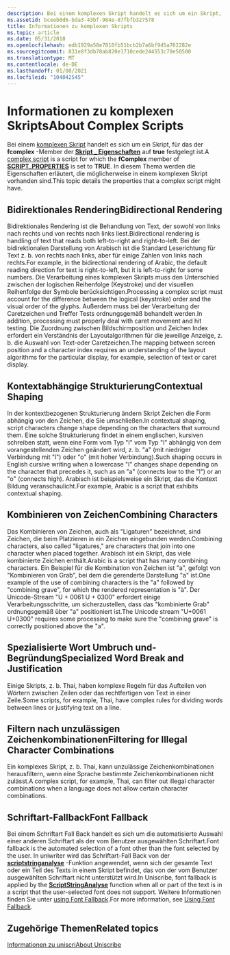 ```yaml
---
description: Bei einem komplexen Skript handelt es sich um ein Skript, für das der fcomplex-Member der Skript \_ Eigenschaften auf true festgelegt ist. In diesem Thema werden die Eigenschaften erläutert, die möglicherweise in einem komplexen Skript vorhanden sind.
ms.assetid: bceeb0d6-bda3-43bf-984e-87fbfb327578
title: Informationen zu komplexen Skripts
ms.topic: article
ms.date: 05/31/2018
ms.openlocfilehash: edb1929a58e7810fb51bcb2b7a6bf9d5a762282e
ms.sourcegitcommit: 831e8f3db78ab820e1710cede244553c70e50500
ms.translationtype: MT
ms.contentlocale: de-DE
ms.lasthandoff: 01/08/2021
ms.locfileid: "104042545"
---
```

# <a name="about-complex-scripts"></a><span data-ttu-id="c31d3-104">Informationen zu komplexen Skripts</span><span class="sxs-lookup"><span data-stu-id="c31d3-104">About Complex Scripts</span></span>

<span data-ttu-id="c31d3-105">Bei einem [komplexen Skript](uniscribe-glossary.md) handelt es sich um ein Skript, für das der **fcomplex** -Member der [**Skript \_ Eigenschaften**](/windows/desktop/api/Usp10/ns-usp10-script_properties) auf **true** festgelegt ist.</span><span class="sxs-lookup"><span data-stu-id="c31d3-105">A [complex script](uniscribe-glossary.md) is a script for which the **fComplex** member of [**SCRIPT\_PROPERTIES**](/windows/desktop/api/Usp10/ns-usp10-script_properties) is set to **TRUE**.</span></span> <span data-ttu-id="c31d3-106">In diesem Thema werden die Eigenschaften erläutert, die möglicherweise in einem komplexen Skript vorhanden sind.</span><span class="sxs-lookup"><span data-stu-id="c31d3-106">This topic details the properties that a complex script might have.</span></span>

## <a name="bidirectional-rendering"></a><span data-ttu-id="c31d3-107">Bidirektionales Rendering</span><span class="sxs-lookup"><span data-stu-id="c31d3-107">Bidirectional Rendering</span></span>

<span data-ttu-id="c31d3-108">Bidirektionales Rendering ist die Behandlung von Text, der sowohl von links nach rechts und von rechts nach links liest.</span><span class="sxs-lookup"><span data-stu-id="c31d3-108">Bidirectional rendering is handling of text that reads both left-to-right and right-to-left.</span></span> <span data-ttu-id="c31d3-109">Bei der bidirektionalen Darstellung von Arabisch ist die Standard Leserichtung für Text z. b. von rechts nach links, aber für einige Zahlen von links nach rechts.</span><span class="sxs-lookup"><span data-stu-id="c31d3-109">For example, in the bidirectional rendering of Arabic, the default reading direction for text is right-to-left, but it is left-to-right for some numbers.</span></span> <span data-ttu-id="c31d3-110">Die Verarbeitung eines komplexen Skripts muss den Unterschied zwischen der logischen Reihenfolge (Keystroke) und der visuellen Reihenfolge der Symbole berücksichtigen.</span><span class="sxs-lookup"><span data-stu-id="c31d3-110">Processing a complex script must account for the difference between the logical (keystroke) order and the visual order of the glyphs.</span></span> <span data-ttu-id="c31d3-111">Außerdem muss bei der Verarbeitung der Caretzeichen und Treffer Tests ordnungsgemäß behandelt werden.</span><span class="sxs-lookup"><span data-stu-id="c31d3-111">In addition, processing must properly deal with caret movement and hit testing.</span></span> <span data-ttu-id="c31d3-112">Die Zuordnung zwischen Bildschirmposition und Zeichen Index erfordert ein Verständnis der Layoutalgorithmen für die jeweilige Anzeige, z. b. die Auswahl von Text-oder Caretzeichen.</span><span class="sxs-lookup"><span data-stu-id="c31d3-112">The mapping between screen position and a character index requires an understanding of the layout algorithms for the particular display, for example, selection of text or caret display.</span></span>

## <a name="contextual-shaping"></a><span data-ttu-id="c31d3-113">Kontextabhängige Strukturierung</span><span class="sxs-lookup"><span data-stu-id="c31d3-113">Contextual Shaping</span></span>

<span data-ttu-id="c31d3-114">In der kontextbezogenen Strukturierung ändern Skript Zeichen die Form abhängig von den Zeichen, die Sie umschließen.</span><span class="sxs-lookup"><span data-stu-id="c31d3-114">In contextual shaping, script characters change shape depending on the characters that surround them.</span></span> <span data-ttu-id="c31d3-115">Eine solche Strukturierung findet in einem englischen, kursiven schreiben statt, wenn eine Form vom Typ "l" vom Typ "l" abhängig von dem vorangestellenden Zeichen geändert wird, z. b. "a" (mit niedriger Verbindung mit "l") oder "o" (mit hoher Verbindung).</span><span class="sxs-lookup"><span data-stu-id="c31d3-115">Such shaping occurs in English cursive writing when a lowercase "l" changes shape depending on the character that precedes it, such as an "a" (connects low to the "l") or an "o" (connects high).</span></span> <span data-ttu-id="c31d3-116">Arabisch ist beispielsweise ein Skript, das die Kontext Bildung veranschaulicht.</span><span class="sxs-lookup"><span data-stu-id="c31d3-116">For example, Arabic is a script that exhibits contextual shaping.</span></span>

## <a name="combining-characters"></a><span data-ttu-id="c31d3-117">Kombinieren von Zeichen</span><span class="sxs-lookup"><span data-stu-id="c31d3-117">Combining Characters</span></span>

<span data-ttu-id="c31d3-118">Das Kombinieren von Zeichen, auch als "Ligaturen" bezeichnet, sind Zeichen, die beim Platzieren in ein Zeichen eingebunden werden.</span><span class="sxs-lookup"><span data-stu-id="c31d3-118">Combining characters, also called "ligatures," are characters that join into one character when placed together.</span></span> <span data-ttu-id="c31d3-119">Arabisch ist ein Skript, das viele kombinierte Zeichen enthält.</span><span class="sxs-lookup"><span data-stu-id="c31d3-119">Arabic is a script that has many combining characters.</span></span> <span data-ttu-id="c31d3-120">Ein Beispiel für die Kombination von Zeichen ist "a", gefolgt von "Kombinieren von Grab", bei dem die gerenderte Darstellung "a" ist.</span><span class="sxs-lookup"><span data-stu-id="c31d3-120">One example of the use of combining characters is the "a" followed by "combining grave", for which the rendered representation is "à".</span></span> <span data-ttu-id="c31d3-121">Der Unicode-Stream "U + 0061 U + 0300" erfordert einige Verarbeitungsschritte, um sicherzustellen, dass das "kombinierte Grab" ordnungsgemäß über "a" positioniert ist.</span><span class="sxs-lookup"><span data-stu-id="c31d3-121">The Unicode stream "U+0061 U+0300" requires some processing to make sure the "combining grave" is correctly positioned above the "a".</span></span>

## <a name="specialized-word-break-and-justification"></a><span data-ttu-id="c31d3-122">Spezialisierte Wort Umbruch und-Begründung</span><span class="sxs-lookup"><span data-stu-id="c31d3-122">Specialized Word Break and Justification</span></span>

<span data-ttu-id="c31d3-123">Einige Skripts, z. b. Thai, haben komplexe Regeln für das Aufteilen von Wörtern zwischen Zeilen oder das rechtfertigen von Text in einer Zeile.</span><span class="sxs-lookup"><span data-stu-id="c31d3-123">Some scripts, for example, Thai, have complex rules for dividing words between lines or justifying text on a line.</span></span>

## <a name="filtering-for-illegal-character-combinations"></a><span data-ttu-id="c31d3-124">Filtern nach unzulässigen Zeichenkombinationen</span><span class="sxs-lookup"><span data-stu-id="c31d3-124">Filtering for Illegal Character Combinations</span></span>

<span data-ttu-id="c31d3-125">Ein komplexes Skript, z. b. Thai, kann unzulässige Zeichenkombinationen herausfiltern, wenn eine Sprache bestimmte Zeichenkombinationen nicht zulässt.</span><span class="sxs-lookup"><span data-stu-id="c31d3-125">A complex script, for example, Thai, can filter out illegal character combinations when a language does not allow certain character combinations.</span></span>

## <a name="font-fallback"></a><span data-ttu-id="c31d3-126">Schriftart-Fallback</span><span class="sxs-lookup"><span data-stu-id="c31d3-126">Font Fallback</span></span>

<span data-ttu-id="c31d3-127">Bei einem Schriftart Fall Back handelt es sich um die automatisierte Auswahl einer anderen Schriftart als der vom Benutzer ausgewählten Schriftart.</span><span class="sxs-lookup"><span data-stu-id="c31d3-127">Font fallback is the automated selection of a font other than the font selected by the user.</span></span> <span data-ttu-id="c31d3-128">In uniwriter wird das Schriftart-Fall Back von der [**scriptstringanalyse**](/windows/desktop/api/Usp10/nf-usp10-scriptstringanalyse) -Funktion angewendet, wenn sich der gesamte Text oder ein Teil des Texts in einem Skript befindet, das von der vom Benutzer ausgewählten Schriftart nicht unterstützt wird.</span><span class="sxs-lookup"><span data-stu-id="c31d3-128">In Uniscribe, font fallback is applied by the [**ScriptStringAnalyse**](/windows/desktop/api/Usp10/nf-usp10-scriptstringanalyse) function when all or part of the text is in a script that the user-selected font does not support.</span></span> <span data-ttu-id="c31d3-129">Weitere Informationen finden Sie unter [using Font Fallback](using-font-fallback.md).</span><span class="sxs-lookup"><span data-stu-id="c31d3-129">For more information, see [Using Font Fallback](using-font-fallback.md).</span></span>

## <a name="related-topics"></a><span data-ttu-id="c31d3-130">Zugehörige Themen</span><span class="sxs-lookup"><span data-stu-id="c31d3-130">Related topics</span></span>

<dl> <dt>

[<span data-ttu-id="c31d3-131">Informationen zu uniscri</span><span class="sxs-lookup"><span data-stu-id="c31d3-131">About Uniscribe</span></span>](about-uniscribe.md)
</dt> </dl>

 

 



